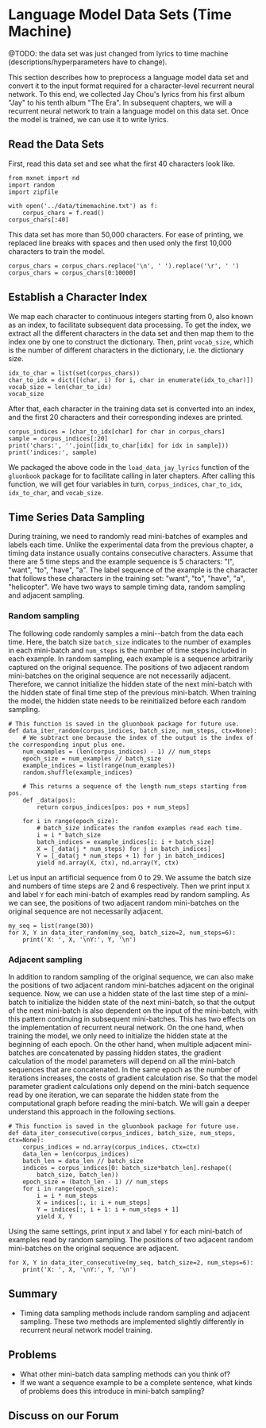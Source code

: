 # Language Model Data Sets (Time Machine)

@TODO: the data set was just changed from lyrics to time machine (descriptions/hyperparameters have to change).

This section describes how to preprocess a language model data set and convert it to the input format required for a character-level recurrent neural network. To this end, we collected Jay Chou's lyrics from his first album "Jay" to his tenth album "The Era". In subsequent chapters, we will a recurrent neural network to train a language model on this data set. Once the model is trained, we can use it to write lyrics.

## Read the Data Sets

First, read this data set and see what the first 40 characters look like.

```{.python .input  n=1}
from mxnet import nd
import random
import zipfile

with open('../data/timemachine.txt') as f:
    corpus_chars = f.read()
corpus_chars[:40]
```

This data set has more than 50,000 characters. For ease of printing, we replaced line breaks with spaces and then used only the first 10,000 characters to train the model.

```{.python .input  n=2}
corpus_chars = corpus_chars.replace('\n', ' ').replace('\r', ' ')
corpus_chars = corpus_chars[0:10000]
```

## Establish a Character Index

We map each character to continuous integers starting from 0, also known as an index, to facilitate subsequent data processing. To get the index, we extract all the different characters in the data set and then map them to the index one by one to construct the dictionary. Then, print `vocab_size`, which is the number of different characters in the dictionary, i.e. the dictionary size.

```{.python .input  n=3}
idx_to_char = list(set(corpus_chars))
char_to_idx = dict([(char, i) for i, char in enumerate(idx_to_char)])
vocab_size = len(char_to_idx)
vocab_size
```

After that, each character in the training data set is converted into an index, and the first 20 characters and their corresponding indexes are printed.

```{.python .input  n=4}
corpus_indices = [char_to_idx[char] for char in corpus_chars]
sample = corpus_indices[:20]
print('chars:', ''.join([idx_to_char[idx] for idx in sample]))
print('indices:', sample)
```

We packaged the above code in the `load_data_jay_lyrics` function of the `gluonbook` package for to facilitate calling in later chapters. After calling this function, we will get four variables in turn, `corpus_indices`, `char_to_idx`, `idx_to_char`, and `vocab_size`.

## Time Series Data Sampling

During training, we need to randomly read mini-batches of examples and labels each time. Unlike the experimental data from the previous chapter, a timing data instance usually contains consecutive characters. Assume that there are 5 time steps and the example sequence is 5 characters: "I", "want", "to", "have", "a". The label sequence of the example is the character that follows these characters in the training set: "want", "to", "have", "a", "helicopter". We have two ways to sample timing data, random sampling and adjacent sampling.

### Random sampling

The following code randomly samples a mini--batch from the data each time. Here, the batch size `batch_size` indicates to the number of examples in each mini-batch and `num_steps` is the number of time steps included in each example.
In random sampling, each example is a sequence arbitrarily captured on the original sequence. The positions of two adjacent random mini-batches on the original sequence are not necessarily adjacent. Therefore, we cannot initialize the hidden state of the next mini-batch with the hidden state of final time step of the previous mini-batch. When training the model, the hidden state needs to be reinitialized before each random sampling.

```{.python .input  n=5}
# This function is saved in the gluonbook package for future use.
def data_iter_random(corpus_indices, batch_size, num_steps, ctx=None):
    # We subtract one because the index of the output is the index of the corresponding input plus one.
    num_examples = (len(corpus_indices) - 1) // num_steps
    epoch_size = num_examples // batch_size
    example_indices = list(range(num_examples))
    random.shuffle(example_indices)

    # This returns a sequence of the length num_steps starting from pos.
    def _data(pos):
        return corpus_indices[pos: pos + num_steps]

    for i in range(epoch_size):
        # batch_size indicates the random examples read each time.
        i = i * batch_size
        batch_indices = example_indices[i: i + batch_size]
        X = [_data(j * num_steps) for j in batch_indices]
        Y = [_data(j * num_steps + 1) for j in batch_indices]
        yield nd.array(X, ctx), nd.array(Y, ctx)
```

Let us input an artificial sequence from 0 to 29. We assume the batch size and numbers of time steps are 2 and 6 respectively. Then we print input `X` and label `Y` for each mini-batch of examples read by random sampling. As we can see, the positions of two adjacent random mini-batches on the original sequence are not necessarily adjacent.

```{.python .input  n=6}
my_seq = list(range(30))
for X, Y in data_iter_random(my_seq, batch_size=2, num_steps=6):
    print('X: ', X, '\nY:', Y, '\n')
```

### Adjacent sampling

In addition to random sampling of the original sequence, we can also make the positions of two adjacent random mini-batches adjacent on the original sequence. Now, we can use a hidden state of the last time step of a mini-batch to initialize the hidden state of the next mini-batch, so that the output of the next mini-batch is also dependent on the input of the mini-batch, with this pattern continuing in subsequent mini-batches. This has two effects on the implementation of recurrent neural network. On the one hand,
when training the model, we only need to initialize the hidden state at the beginning of each epoch.
On the other hand, when multiple adjacent mini-batches are concatenated by passing hidden states, the gradient calculation of the model parameters will depend on all the mini-batch sequences that are concatenated. In the same epoch as the number of iterations increases, the costs of gradient calculation rise.
So that the model parameter gradient calculations only depend on the mini-batch sequence read by one iteration, we can separate the hidden state from the computational graph before reading the mini-batch. We will gain a deeper understand this approach in the following sections.

```{.python .input  n=7}
# This function is saved in the gluonbook package for future use.
def data_iter_consecutive(corpus_indices, batch_size, num_steps, ctx=None):
    corpus_indices = nd.array(corpus_indices, ctx=ctx)
    data_len = len(corpus_indices)
    batch_len = data_len // batch_size
    indices = corpus_indices[0: batch_size*batch_len].reshape((
        batch_size, batch_len))
    epoch_size = (batch_len - 1) // num_steps
    for i in range(epoch_size):
        i = i * num_steps
        X = indices[:, i: i + num_steps]
        Y = indices[:, i + 1: i + num_steps + 1]
        yield X, Y
```

Using the same settings, print input `X` and label `Y` for each mini-batch of examples read by random sampling. The positions of two adjacent random mini-batches on the original sequence are adjacent.

```{.python .input  n=8}
for X, Y in data_iter_consecutive(my_seq, batch_size=2, num_steps=6):
    print('X: ', X, '\nY:', Y, '\n')
```

## Summary

* Timing data sampling methods include random sampling and adjacent sampling. These two methods are implemented slightly differently in recurrent neural network model training.

## Problems

* What other mini-batch data sampling methods can you think of?
* If we want a sequence example to be a complete sentence, what kinds of problems does this introduce in mini-batch sampling?

## Discuss on our Forum

<div id="discuss" topic_id="2363"></div>
